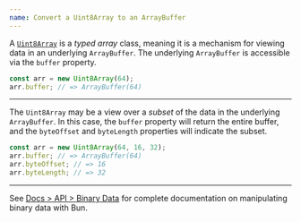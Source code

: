 ```yaml
---
name: Convert a Uint8Array to an ArrayBuffer
---
```


A [`Uint8Array`](https://developer.mozilla.org/en-US/docs/Web/JavaScript/Reference/Global_Objects/Uint8Array) is a _typed array_ class, meaning it is a mechanism for viewing data in an underlying `ArrayBuffer`. The underlying `ArrayBuffer` is accessible via the `buffer` property.

```ts
const arr = new Uint8Array(64);
arr.buffer; // => ArrayBuffer(64)
```

---

The `Uint8Array` may be a view over a _subset_ of the data in the underlying `ArrayBuffer`. In this case, the `buffer` property will return the entire buffer, and the `byteOffset` and `byteLength` properties will indicate the subset.

```ts
const arr = new Uint8Array(64, 16, 32);
arr.buffer; // => ArrayBuffer(64)
arr.byteOffset; // => 16
arr.byteLength; // => 32
```

---

See [Docs > API > Binary Data](https://bun.com/docs/api/binary-data#conversion) for complete documentation on manipulating binary data with Bun.
